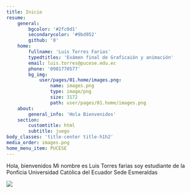 ```yaml
---
title: Inicio
resume:
    general:
        bgcolor: '#2fc0d1'
        secondarycolor: '#9bd952'
        github: '0'
    home:
        fullname: 'Luis Torres Farias'
        typedtitles: 'Exámen final de Graficaión y animación'
        email: luis.torres@pucese.edu.ec
        phone: '0981770577'
        bg_img:
            user/pages/01.home/images.png:
                name: images.png
                type: image/png
                size: 3172
                path: user/pages/01.home/images.png
    about:
        general_info: 'Hola Bienvenidos'
    section:
        customtitle: html
        subtitle: juego
body_classes: 'title-center title-h1h2'
media_order: images.png
home_menu_item: PUCESE
---
```


Hola, bienvenidos
Mi nombre es Luis Torres farias soy estudiante de la Ponficia Universidad Catòlica del Ecuador Sede Esmeraldas

![](http://casa)
